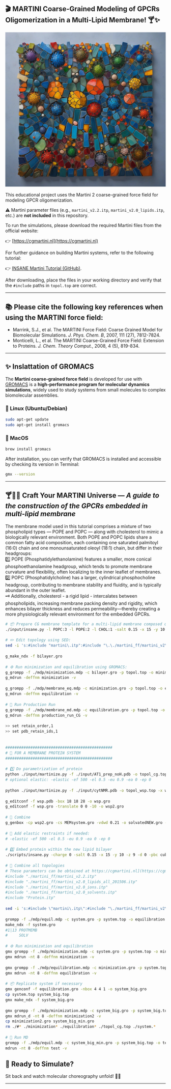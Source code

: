 ## 🎬 MARTINI Coarse-Grained Modeling of GPCRs Oligomerization in a Multi-Lipid Membrane! 🍸✨

[![Watch the Shorts](https://github.com/TheVisualHub/VisualFactory/blob/aa62d075e6a471ca173dad8fea53666b5e629b88/assets/membrane_logo.jpeg)](https://youtube.com/shorts/2bHy32RXCBc)


This educational project uses the Martini 2 coarse-grained force field for modeling GPCR oligomerization.  

⚠️ Martini parameter files (e.g., `martini_v2.2.itp`, `martini_v2.0_lipids.itp`, etc.) are **not included** in this repository.  

To run the simulations, please download the required Martini files from the official website:  

👉 [https://cgmartini.nl](https://cgmartini.nl)  

For further guidance on building Martini systems, refer to the following tutorial:

👉 [INSANE Martini Tutorial (GitHub)](https://github.com/msidore/tutorial_insane/blob/master/INSANE_Tutorial.ipynb). 

After downloading, place the files in your working directory and verify that the `#include` paths in `topol.top` are correct.  

---

## 📚 Please cite the following key references when using the MARTINI force field:

- Marrink, S.J., et al. The MARTINI Force Field: Coarse Grained Model for Biomolecular Simulations. *J. Phys. Chem. B*, 2007, 111 (27), 7812-7824.  
- Monticelli, L., et al. The MARTINI Coarse-Grained Force Field: Extension to Proteins. *J. Chem. Theory Comput.*, 2008, 4 (5), 819-834.  

---

## ✨ Inslattation of GROMACS

The **Martini coarse-grained force field** is developed for use with [GROMACS](https://www.gromacs.org) is a **high-performance program for molecular dynamics simulations**, widely used to study systems from small molecules to complex biomolecular assemblies.  

### 🐧 Linux (Ubuntu/Debian)
```bash
sudo apt-get update
sudo apt-get install gromacs
```
### 🍎 MacOS
```bash
brew install gromacs
```

After installation, you can verify that GROMACS is installed and accessible by checking its version in Terminal:

```bash
gmx --version
```

---

## 🍸🧬✨ Craft Your MARTINI Universe — *A guide to the construction of the GPCRs embedded in multi-lipid membrane* 

The membrane model used in this tutorial comprises a mixture of two phospholipid types — POPE and POPC — along with cholesterol to mimic a biologically relevant environment. Both POPE and POPC lipids share a common fatty acid composition, each containing one saturated palmitoyl (16:0) chain and one monounsaturated oleoyl (18:1) chain, but differ in their headgroups:  
1️⃣ POPE (Phosphatidylethanolamine) features a smaller, more conical phosphoethanolamine headgroup, which tends to promote membrane curvature and flexibility, often localizing to the inner leaflet of membranes.  
2️⃣ POPC (Phosphatidylcholine) has a larger, cylindrical phosphocholine headgroup, contributing to membrane stability and fluidity, and is typically abundant in the outer leaflet.  
🗝️ Additionally, cholesterol - a rigid lipid - intercalates between phospholipids, increasing membrane packing density and rigidity, which enhances bilayer thickness and reduces permeability—thereby creating a more physiologically relevant environment for the embedded GPCRs.

``` bash
# 📦 Prepare CG membrane template for a multi-lipid membrane composed of POPC, POPE and CHOLESTEROL:
./input/insane.py -l POPC:3 -l POPE:2 -l CHOL:1 -salt 0.15 -x 15 -y 10 -z 9 -d 0 -p topol.top -pbc cubic -sol W -o bilayer.gro

# ✏️ Edit topology using SED:
sed -i 's:#include "martini\.itp":#include "\.\./martini_ff/martini_v2\.2\.itp"\n#include "\.\./martini_ff/martini_v2\.0_lipids_all_201506\.itp"\n#include "\.\./martini_ff/martini_v2\.0_ions\.itp":' topol.top

g_make_ndx -f bilayer.gro

# ⚙️ Run minimization and equilibration using GROMACS:
g_grompp -f ./mdp/minimization.mdp -c bilayer.gro -p topol.top -o minimization.tpr -maxwarn 1
g_mdrun -deffnm minimization -v

g_grompp -f ./mdp/membrane_eq.mdp -c minimization.gro -p topol.top -o equilibration.tpr -n
g_mdrun -deffnm equilibration -v

# 🚀 Run Production Run
g_grompp -f ./mdp/membrane_md.mdp -c equilibration.gro -p topol.top -o production_run_CG.tpr
g_mdrun -deffnm production_run_CG -v

>> set retain_order,1
>> set pdb_retain_ids,1


###############################################
# 🧬 FOR A MEMBRANE PROTEIN SYSTEM
###############################################

# 1️⃣ Do parametrization of protein
python ./input/martinize.py -f ./input/AT1_prep_noH.pdb -o topol_cg.top -dssp /usr/local/bin/dssp -p backbone -pf 1000 -ff elnedyn22 -x CG.pdb
# optional elastic: -elastic -ef 500 -el 0.5 -eu 0.9 -ea 0 -ep 0

python ./input/martinize.py -f ./input/cytNMR.pdb -o topol_wsp.top -x wsp.pdb -dssp /projects/clouddyn/Software/dssp -p backbone -ff elnedyn22

g_editconf -f wsp.pdb -box 18 18 28 -o wsp.gro
g_editconf -f wsp.gro -translate 0 0 -10 -o wsp2.gro

# 🧪 Combine
g_genbox -cp wsp2.gro -cs MEMsystem.gro -vdwd 0.21 -o solvatedNEW.gro -box 18 18 28

# 📌 Add elastic restraints if needed:
# -elastic -ef 500 -el 0.5 -eu 0.9 -ea 0 -ep 0

# 2️⃣ Embed protein within the new lipid bilayer
./scripts/insane.py -charge 0 -salt 0.15 -x 15 -y 10 -z 9 -d 0 -pbc cubic -sol W -f CG.pdb -o CG_membrane.gro -p CG_membrane.top -center -l POPC:3 -l POPE:2 -l CHOL:1

# 📄 Combine all topologies
# These parameters can be obtained at https://cgmartini.nl](https://cgmartini.nl
#include "./martini_ff/martini_v2.2.itp"
#include "./martini_ff/martini_v2.0_lipids_all_201506.itp"
#include "./martini_ff/martini_v2.0_ions.itp"
#include "./martini_ff/martini_v2.0_solvents.itp"
#include "Protein.itp"

sed -i 's:#include \"martini\.itp\":#include "\./martini_ff/martini_v2\.2\.itp"\n#include "\./martini_ff/martini_v2\.0_lipids_all_201506\.itp"\n#include "\./martini_ff/martini_v2\.0_ions\.itp"\n#include \"Protein\.itp":' system.top

grompp -f ./mdp/equil.mdp -c system.gro -p system.top -o equilibration.tpr -n
make_ndx -f system.gro
#1|13 PROTMEMB
#     SOLV

# ⚙️ Run minimization and equilibration
gmx grompp -f ./mdp/minimization.mdp -c system.gro -p system.top -o minimization.tpr -n -maxwarn 1
gmx mdrun -nt 8 -deffnm minimization -v

gmx grompp -f ./mdp/equilibration.mdp -c minimization.gro -p system.top -o equilibration.tpr -n -maxwarn 1
gmx mdrun -nt 8 -deffnm equilibration -v

# 📦 Replicate system if necessary
gmx genconf -f equilibration.gro -nbox 4 4 1 -o system_big.gro
cp system.top system_big.top
gmx make_ndx -f system_big.gro

gmx grompp -f ./mdp/minimization.mdp -c system_big.gro -p system_big.top -o minimization2.tpr -n -maxwarn 1
gmx mdrun_d -nt 8 -deffnm minimization2 -v
cp minimization2.gro system_big_min.gro
rm ./#* ./minimization* ./equilibration* ./topol_cg.top ./system.*

# 🚀 Run MD
grompp -f ./mdp/equil.mdp -c system_big_min.gro -p system_big.top -o test.tpr -n
mdrun -nt 8 -deffnm test -v
```




## 🚀 Ready to Simulate?

Sit back and watch molecular choreography unfold! 💃🕺

---



